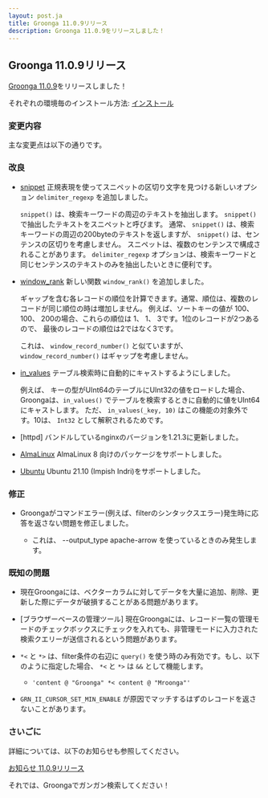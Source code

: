 ```yaml
---
layout: post.ja
title: Groonga 11.0.9リリース
description: Groonga 11.0.9をリリースしました！
---
```


## Groonga 11.0.9リリース

[Groonga 11.0.9](/ja/docs/news.html#release-11-0-9)をリリースしました！

それぞれの環境毎のインストール方法: [インストール](/ja/docs/install.html)

### 変更内容

主な変更点は以下の通りです。

### 改良

* [snippet](/ja/docs/reference/functions/snippet.html) 正規表現を使ってスニペットの区切り文字を見つける新しいオプション ``delimiter_regexp`` を追加しました。

  ``snippet()`` は、検索キーワードの周辺のテキストを抽出します。 ``snippet()`` で抽出したテキストをスニペットと呼びます。
  通常、 ``snippet()`` は、検索キーワードの周辺の200byteのテキストを返しますが、 ``snippet()`` は、センテンスの区切りを考慮しません。
  スニペットは、複数のセンテンスで構成されることがあります。
  ``delimiter_regexp`` オプションは、検索キーワードと同じセンテンスのテキストのみを抽出したいときに便利です。

* [window_rank](/ja/docs/reference/window_functions/window_rank.html) 新しい関数 ``window_rank()`` を追加しました。

  ギャップを含む各レコードの順位を計算できます。通常、順位は、複数のレコードが同じ順位の時は増加しません。
  例えば、ソートキーの値が 100、 100、 200の場合、これらの順位は 1、 1、 3です。1位のレコードが2つあるので、
  最後のレコードの順位は2ではなく3です。

  これは、 ``window_record_number()`` と似ていますが、 ``window_record_number()`` はギャップを考慮しません。

* [in_values](/ja/docs/reference/functions/in_values.html) テーブル検索時に自動的にキャストするようにしました。

  例えば、 キーの型がUInt64のテーブルにUInt32の値をロードした場合、Groongaは、``in_values()``
  でテーブルを検索するときに自動的に値をUInt64にキャストします。
  ただ、 ``in_values(_key, 10)`` はこの機能の対象外です。10は、 ``Int32`` として解釈されるためです。

* [httpd] バンドルしているnginxのバージョンを1.21.3に更新しました。

* [AlmaLinux](/ja/docs/install/almalinux.html) AlmaLinux 8 向けのパッケージをサポートしました。

* [Ubuntu](/ja/docs/install/ubuntu.html) Ubuntu 21.10 (Impish Indri)をサポートしました。

### 修正

* Groongaがコマンドエラー(例えば、filterのシンタックスエラー)発生時に応答を返さない問題を修正しました。

  * これは、 --output_type apache-arrow を使っているときのみ発生します。

### 既知の問題

  * 現在Groongaには、ベクターカラムに対してデータを大量に追加、削除、更新した際にデータが破損することがある問題があります。

  * [ブラウザーベースの管理ツール] 現在Groongaには、レコード一覧の管理モードのチェックボックスにチェックを入れても、非管理モードに入力された検索クエリーが送信されるという問題があります。

  * ``*<`` と ``*>`` は、filter条件の右辺に ``query()`` を使う時のみ有効です。もし、以下のように指定した場合、 ``*<`` と ``*>`` は ``&&`` として機能します。

    * ``'content @ "Groonga" *< content @ "Mroonga"'``

  * ``GRN_II_CURSOR_SET_MIN_ENABLE`` が原因でマッチするはずのレコードを返さないことがあります。

### さいごに

詳細については、以下のお知らせも参照してください。

[お知らせ 11.0.9リリース](/ja/docs/news.html#release-11-0-9)

それでは、Groongaでガンガン検索してください！

